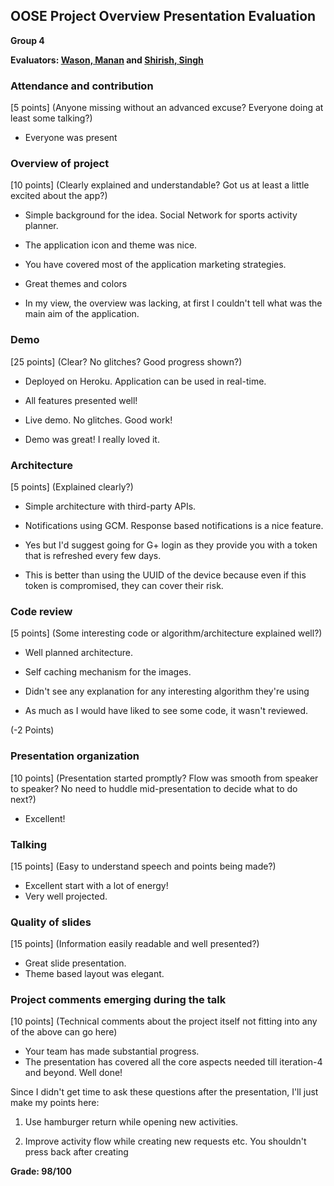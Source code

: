 OOSE Project Overview Presentation Evaluation
---------------------------------------------
**Group 4**

**Evaluators: [Wason, Manan](mailto:mwason1@jhu.edu) and [Shirish, Singh](mailto:shirish@jhu.edu)**

### Attendance and contribution
[5 points] (Anyone missing without an advanced excuse?  Everyone doing at least some talking?)


- Everyone was present

### Overview of project
[10 points] (Clearly explained and understandable?  Got us at least a little excited about the app?)

- Simple background for the idea. Social Network for sports activity planner.
- The application icon and theme was nice.
- You have covered most of the application marketing strategies.

- Great themes and colors
- In my view, the overview was lacking, at first I couldn't tell what was the main aim of the application.

### Demo
[25 points] (Clear?  No glitches?  Good progress shown?)

- Deployed on Heroku. Application can be used in real-time.
- All features presented well!
- Live demo. No glitches. Good work!

- Demo was great! I really loved it.

### Architecture
[5 points] (Explained clearly?)

- Simple architecture with third-party APIs.
- Notifications using GCM. Response based notifications is a nice feature.

- Yes but I'd suggest going for G+ login as they provide you with a token that is refreshed every few days.
- This is better than using the UUID of the device because even if this token is compromised, they can cover their risk.


### Code review
[5 points] (Some interesting code or algorithm/architecture explained well?)

- Well planned architecture.
- Self caching mechanism for the images.

- Didn't see any explanation for any interesting algorithm they're using
- As much as I would have liked to see some code, it wasn't reviewed.

(-2 Points)

### Presentation organization
[10 points] (Presentation started promptly? Flow was smooth from speaker to speaker?  No need to huddle mid-presentation to decide what to do next?)

- Excellent!

### Talking
[15 points] (Easy to understand speech and points being made?)

- Excellent start with a lot of energy!
- Very well projected.

### Quality of slides
[15 points] (Information easily readable and well presented?)

- Great slide presentation.
- Theme based layout was elegant.

### Project comments emerging during the talk
[10 points] (Technical comments about the project itself not fitting into any of the above can go here)

- Your team has made substantial progress.
- The presentation has covered all the core aspects needed till iteration-4 and beyond. Well done!

Since I didn't get time to ask these questions after the presentation, I'll just make my points here:

1. Use hamburger return while opening new activities. 

2. Improve activity flow while creating new requests etc. You shouldn't press back after creating 


**Grade: 98/100**
